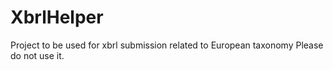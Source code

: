 # XbrlHelper
Project to be used for xbrl submission related to European taxonomy
Please do not use it. 
